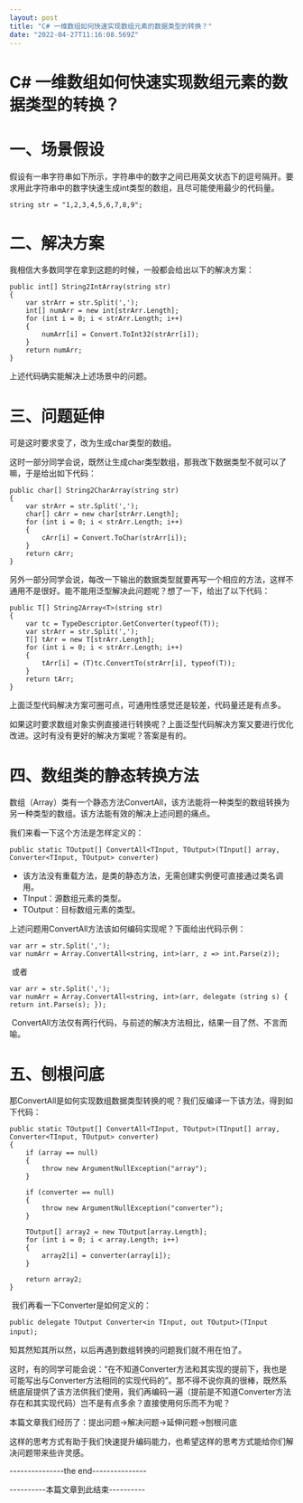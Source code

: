 ```yaml
---
layout: post
title: "C# 一维数组如何快速实现数组元素的数据类型的转换？"
date: "2022-04-27T11:16:08.569Z"
---
```

C# 一维数组如何快速实现数组元素的数据类型的转换？
==========================

一、场景假设
======

假设有一串字符串如下所示，字符串中的数字之间已用英文状态下的逗号隔开。要求用此字符串中的数字快速生成int类型的数组，且尽可能使用最少的代码量。

    string str = "1,2,3,4,5,6,7,8,9";

二、解决方案
======

我相信大多数同学在拿到这题的时候，一般都会给出以下的解决方案：

    public int[] String2IntArray(string str)
    {
        var strArr = str.Split(',');
        int[] numArr = new int[strArr.Length];
        for (int i = 0; i < strArr.Length; i++)
        {
            numArr[i] = Convert.ToInt32(strArr[i]);
        }
        return numArr;
    }

上述代码确实能解决上述场景中的问题。

三、问题延伸
======

可是这时要求变了，改为生成char类型的数组。

这时一部分同学会说，既然让生成char类型数组，那我改下数据类型不就可以了嘛，于是给出如下代码：

    public char[] String2CharArray(string str)
    {
        var strArr = str.Split(',');
        char[] cArr = new char[strArr.Length];
        for (int i = 0; i < strArr.Length; i++)
        {
            cArr[i] = Convert.ToChar(strArr[i]);
        }
        return cArr;
    }

另外一部分同学会说，每改一下输出的数据类型就要再写一个相应的方法，这样不通用不是很好。能不能用泛型解决此问题呢？想了一下，给出了以下代码：

    public T[] String2Array<T>(string str)
    {
        var tc = TypeDescriptor.GetConverter(typeof(T));
        var strArr = str.Split(',');
        T[] tArr = new T[strArr.Length];
        for (int i = 0; i < strArr.Length; i++)
        {
            tArr[i] = (T)tc.ConvertTo(strArr[i], typeof(T));
        }
        return tArr;
    }

上面泛型代码解决方案可圈可点，可通用性感觉还是较差，代码量还是有点多。

如果这时要求数组对象实例直接进行转换呢？上面泛型代码解决方案又要进行优化改进。这时有没有更好的解决方案呢？答案是有的。

四、数组类的静态转换方法
============

数组（Array）类有一个静态方法ConvertAll，该方法能将一种类型的数组转换为另一种类型的数组。该方法能有效的解决上述问题的痛点。

我们来看一下这个方法是怎样定义的：

`public static TOutput[] ConvertAll<TInput, TOutput>(TInput[] array, Converter<TInput, TOutput> converter)`

*   该方法没有重载方法，是类的静态方法，无需创建实例便可直接通过类名调用。
*   TInput：源数组元素的类型。
*   TOutput：目标数组元素的类型。

上述问题用ConvertAll方法该如何编码实现呢？下面给出代码示例：

    var arr = str.Split(',');
    var numArr = Array.ConvertAll<string, int>(arr, z => int.Parse(z));

 或者

    var arr = str.Split(',');
    var numArr = Array.ConvertAll<string, int>(arr, delegate (string s) { return int.Parse(s); });

 ConvertAll方法仅有两行代码，与前述的解决方法相比，结果一目了然、不言而喻。

五、刨根问底
======

那ConvertAll是如何实现数组数据类型转换的呢？我们反编译一下该方法，得到如下代码：

    public static TOutput[] ConvertAll<TInput, TOutput>(TInput[] array, Converter<TInput, TOutput> converter)
    {
        if (array == null)
        {
            throw new ArgumentNullException("array");
        }
        
        if (converter == null)
        {
            throw new ArgumentNullException("converter");
        }
        
        TOutput[] array2 = new TOutput[array.Length];
        for (int i = 0; i < array.Length; i++)
        {
            array2[i] = converter(array[i]);
        }
        
        return array2;
    }

 我们再看一下Converter是如何定义的：

`public delegate TOutput Converter<in TInput, out TOutput>(TInput input);` 

知其然知其所以然，以后再遇到数组转换的问题我们就不用在怕了。

这时，有的同学可能会说：“在不知道Converter方法和其实现的提前下，我也是可能写出与Converter方法相同的实现代码的”。那不得不说你真的很棒，既然系统底层提供了该方法供我们使用，我们再编码一遍（提前是不知道Converter方法存在和其实现代码）岂不是有点多余？直接使用何乐而不为呢？

本篇文章我们经历了：提出问题->解决问题->延伸问题->刨根问底

这样的思考方式有助于我们快速提升编码能力，也希望这样的思考方式能给你们解决问题带来些许灵感。

\---------------the end---------------

\----------本篇文章到此结束----------